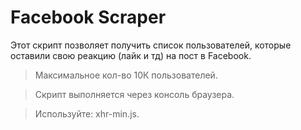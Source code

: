 # Facebook Scraper
Этот скрипт позволяет получить список пользователей, которые оставили свою реакцию (лайк и тд) на пост в Facebook.

>Максимальное кол-во 10К пользователей.

>Скрипт выполняется через консоль браузера.

>Используйте: xhr-min.js.
